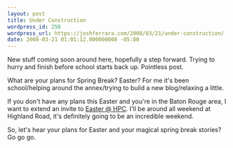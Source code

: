 ```yaml
---
layout: post
title: Under Construction
wordpress_id: 250
wordpress_url: https://joshferrara.com/2008/03/21/under-construction/
date: 2008-03-21 01:01:12.000000000 -05:00
---
```

New stuff coming soon around here, hopefully a step forward. Trying to hurry and finish before school starts back up. Pointless post.

What are your plans for Spring Break? Easter? For me it's been school/helping around the annex/trying to build a new blog/relaxing a little.

If you don't have any plans this Easter and you're in the Baton Rouge area, I want to extend an invite to <a href="http://healingplacechurch.org/easter_schedule_08.php">Easter @ HPC</a>. I'll be around all weekend at Highland Road, it's definitely going to be an incredible weekend.

So, let's hear your plans for Easter and your magical spring break stories? Go go go.
